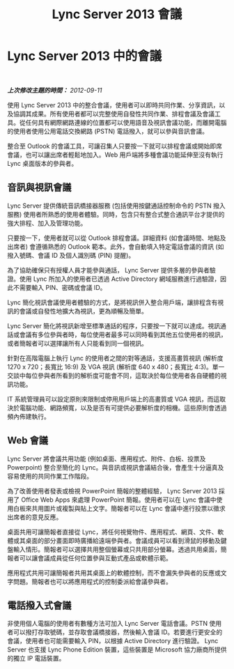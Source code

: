 ﻿---
title: Lync Server 2013 會議
TOCTitle: 會議
ms:assetid: 6129b7e0-9abd-488e-a54e-86094eb9df7a
ms:mtpsurl: https://technet.microsoft.com/zh-tw/library/Gg417161(v=OCS.15)
ms:contentKeyID: 49291085
ms.date: 08/10/2015
mtps_version: v=OCS.15
ms.translationtype: HT
---

# Lync Server 2013 中的會議

 

_**上次修改主題的時間：** 2012-09-11_

使用 Lync Server 2013 中的整合會議，使用者可以即時共同作業、分享資訊，以及協調其成果。所有使用者都可以完整使用自發性共同作業、排程會議及會議工具。從任何具有網際網路連線的位置都可以使用語音及視訊會議功能，而離開電腦的使用者使用公用電話交換網路 (PSTN) 電話撥入，就可以參與音訊會議。

整合至 Outlook 的會議工具，可讓召集人只要按一下就可以排程會議或開始即席會議，也可以讓出席者輕鬆地加入。Web 用戶端將多種會議功能延伸至沒有執行 Lync 桌面版本的參與者。

## 音訊與視訊會議

Lync Server 提供傳統音訊橋接器服務 (包括使用按鍵通話控制命令的 PSTN 撥入服務) 使用者所熟悉的使用者體驗。同時，包含只有整合式整合通訊平台才提供的強大排程、加入及管理功能。

只要按一下，使用者就可以從 Outlook 排程會議。詳細資料 (如會議時間、地點及出席者) 會遵循熟悉的 Outlook 範本。此外，會自動填入特定電話會議的資訊 (如撥入號碼、會議 ID 及個人識別碼 (PIN) 提醒)。

為了協助確保只有授權人員才能參與通話， Lync Server 提供多層的參與者驗證。使用 Lync 所加入的使用者已透過 Active Directory 網域服務進行過驗證，因此不需要輸入 PIN、密碼或會議 ID。

Lync 簡化視訊會議使用者體驗的方式，是將視訊併入整合用戶端，讓排程含有視訊的會議或自發性地擴大為視訊，更為順暢及簡單。

Lync Server 簡化將視訊新增至標準通話的程序，只要按一下就可以達成。視訊通話或會議有多位參與者時，每位使用者最多可以同時看到其他五位使用者的視訊，或者簡報者可以選擇讓所有人只能看到同一個視訊。

針對在高階電腦上執行 Lync 的使用者之間的對等通話，支援高畫質視訊 (解析度 1270 x 720；長寬比 16:9) 及 VGA 視訊 (解析度 640 x 480；長寬比 4:3)。單一交談中每位參與者所看到的解析度可能會不同，這取決於每位使用者各自硬體的視訊功能。

IT 系統管理員可以設定原則來限制或停用用戶端上的高畫質或 VGA 視訊，而這取決於電腦功能、網路頻寬，以及是否有可提供必要解析度的相機。這些原則會透過頻內佈建執行。

## Web 會議

Lync Server 將會議共用功能 (例如桌面、應用程式、附件、白板、投票及 Powerpoint) 整合至簡化的 Lync。與音訊或視訊會議結合後，會產生十分逼真及容易使用的共同作業工作階段。

為了改善使用者發表或檢視 PowerPoint 簡報的整體經驗， Lync Server 2013 採用了 Office Web Apps 來處理 PowerPoint 簡報。使用者可以在 Lync 會議中使用白板來共用圖片或複製與貼上文字。簡報者可以在 Lync 會議中進行投票以徵求出席者的意見反應。

桌面共用可讓簡報者直接從 Lync，將任何視覺物件、應用程式、網頁、文件、軟體或其桌面的部分畫面即時廣播給遠端參與者。會議成員可以看到滑鼠的移動及鍵盤輸入情形。簡報者可以選擇共用整個螢幕或只共用部分螢幕。透過共用桌面，簡報者可以讓會議成員從任何位置參與互動式產品或軟體示範。

應用程式共用可讓簡報者共用其桌面上的軟體控制，而不會漏失參與者的反應或文字問題。簡報者也可以將應用程式的控制委派給會議參與者。

## 電話撥入式會議

非使用個人電腦的使用者有數種方法可加入 Lync Server 電話會議。PSTN 使用者可以撥打存取號碼，並存取會議橋接器，然後輸入會議 ID。若要進行更安全的會議，使用者也可能需要輸入 PIN，以根據 Active Directory 進行驗證。 Lync Server 也支援 Lync Phone Edition 裝置，這些裝置是 Microsoft 協力廠商所提供的獨立 IP 電話裝置。

